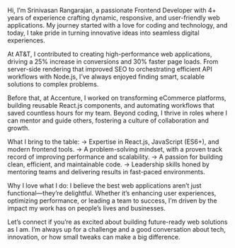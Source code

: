 Hi, I’m Srinivasan Rangarajan, a passionate Frontend Developer with 4+ years of experience crafting dynamic, responsive, and user-friendly web applications. My journey started with a love for coding and technology, and today, I take pride in turning innovative ideas into seamless digital experiences.

At AT&T, I contributed to creating high-performance web applications, driving a 25% increase in conversions and 30% faster page loads. From server-side rendering that improved SEO to orchestrating efficient API workflows with Node.js, I’ve always enjoyed finding smart, scalable solutions to complex problems.

Before that, at Accenture, I worked on transforming eCommerce platforms, building reusable React.js components, and automating workflows that saved countless hours for my team. Beyond coding, I thrive in roles where I can mentor and guide others, fostering a culture of collaboration and growth.

What I bring to the table:
-> Expertise in React.js, JavaScript (ES6+), and modern frontend tools.
-> A problem-solving mindset, with a proven track record of improving performance and scalability.
-> A passion for building clean, efficient, and maintainable code.
-> Leadership skills honed by mentoring teams and delivering results in fast-paced environments.

Why I love what I do:
I believe the best web applications aren’t just functional—they’re delightful. Whether it’s enhancing user experiences, optimizing performance, or leading a team to success, I’m driven by the impact my work has on people’s lives and businesses.

Let’s connect if you’re as excited about building future-ready web solutions as I am. I’m always up for a challenge and a good conversation about tech, innovation, or how small tweaks can make a big difference.
